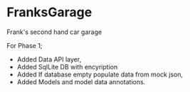 # FranksGarage
Frank's second hand car garage

For Phase 1;
- Added Data API layer,
- Added SqlLite DB with encyription
- Added If database empty populate data from mock json,
- Added Models and model data annotations.
